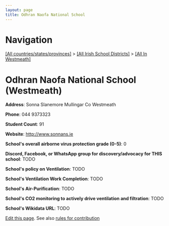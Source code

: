 ```yaml
---
layout: page
title: Odhran Naofa National School
---
```

# Navigation

[[All countries/states/provinces]](../../..) > [[All Irish School Districts]](../..) > [[All In Westmeath]](..)

# Odhran Naofa National School (Westmeath)

**Address**: Sonna Slanemore Mullingar Co Westmeath

**Phone**: 044 9373323

**Student Count**: 91

**Website**: <http://www.sonnans.ie>

**School's overall airborne virus protection grade (0-5)**: 0

**Discord, Facebook, or WhatsApp group for discovery/advocacy for THIS school**: TODO

**School's policy on Ventilation**: TODO

**School's Ventilation Work Completion**: TODO

**School's Air-Purification**: TODO

**School's CO2 monitoring to actively drive ventilation and filtration**: TODO

**School's Wikidata URL**: TODO


[Edit this page](https://github.com/ventilate-schools/Ireland/edit/main/./Westmeath/Odhran_Naofa_National_School.md). See also [rules for contribution](../../../contribution-rules/)